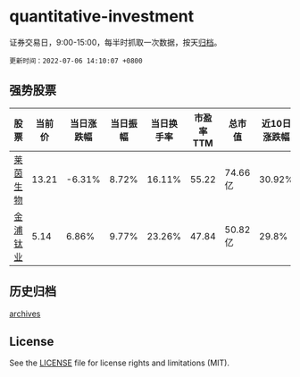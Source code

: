 # quantitative-investment

证券交易日，9:00-15:00，每半时抓取一次数据，按天[归档](archives)。

`更新时间：2022-07-06 14:10:07 +0800`

## 强势股票

|股票|当前价|当日涨跌幅|当日振幅|当日换手率|市盈率TTM|总市值|近10日涨跌幅|
|----|----|----|----|----|----|----|----|
|[莱茵生物](https://xueqiu.com/S/SZ002166)|13.21|-6.31%|8.72%|16.11%|55.22|74.66亿|30.92%|
|[金浦钛业](https://xueqiu.com/S/SZ000545)|5.14|6.86%|9.77%|23.26%|47.84|50.82亿|29.8%|

## 历史归档

[archives](archives)

## License

See the [LICENSE](LICENSE) file for license rights and limitations (MIT).